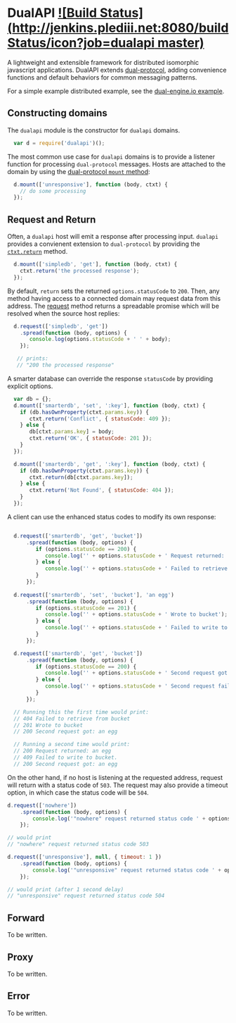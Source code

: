 # DualAPI [![Build Status](http://jenkins.plediii.net:8080/buildStatus/icon?job=dualapi master)](http://jenkins.plediii.net:8080/job/dualapi%20master/)

A lightweight and extensible framework for distributed isomorphic javascript
applications.  DualAPI extends
[dual-protocol](https://github.com/plediii/dual-protocol), adding
convenience functions and default behaviors for common messaging
patterns.

For a simple example distributed example, see the [dual-engine.io
example](https://github.com/plediii/dual-engine.io/tree/master/example).

## Constructing domains

The `dualapi` module is the constructor for `dualapi` domains.

```javascript
  var d = require('dualapi')();
```

The most common use case for `dualapi` domains is to provide
a listener function for processing `dual-protocol` messages.  Hosts
are attached to the domain by using the 
[dual-protocol `mount` method](https://github.com/plediii/dual-protocol#constructing-dual-protocol-domains):

```javascript
  d.mount(['unresponsive'], function (body, ctxt) {
    // do some processing
  });
```

## Request and Return

Often, a `dualapi` host will emit a response after processing 
input.  `dualapi` provides a convienent extension to `dual-protocol`
by providing the [`ctxt.return`](https://github.com/plediii/dualapi/blob/master/src/return.js) method.

```javascript
  d.mount(['simpledb', 'get'], function (body, ctxt) {
    ctxt.return('the processed response');
  });
```

By default, `return` sets the returned `options.statusCode` to `200`.
Then, any method having access to a connected domain may request data
from this address.  The
[request](https://github.com/plediii/dualapi/blob/master/src/request.js)
method returns a spreadable promise which will be resolved when the
source host replies:

```javascript
  d.request(['simpledb', 'get'])
    .spread(function (body, options) {
       console.log(options.statusCode + ' ' + body);
    });

   // prints:
   // "200 the processed response"
```

A smarter database can override the response `statusCode` by providing
explicit options.

```javascript
  var db = {};
  d.mount(['smarterdb', 'set', ':key'], function (body, ctxt) {
    if (db.hasOwnProperty(ctxt.params.key)) {
       ctxt.return('Conflict', { statusCode: 409 });
    } else {
       db[ctxt.params.key] = body;
       ctxt.return('OK', { statusCode: 201 });
    }
  });

  d.mount(['smarterdb', 'get', ':key'], function (body, ctxt) {
    if (db.hasOwnProperty(ctxt.params.key)) {
       ctxt.return(db[ctxt.params.key]);
    } else {
       ctxt.return('Not Found', { statusCode: 404 });
    }
  });

```

A client can use the enhanced status codes to modify its own response:
```javascript

  d.request(['smarterdb', 'get', 'bucket'])
      .spread(function (body, options) {
         if (options.statusCode == 200) {
            console.log('' + options.statusCode + ' Request returned: ' + body);
         } else {
            console.log('' + options.statusCode + ' Failed to retrieve from bucket.');
         }
      });
      
  d.request(['smarterdb', 'set', 'bucket'], 'an egg')
      .spread(function (body, options) {
         if (options.statusCode == 201) {
            console.log('' + options.statusCode + ' Wrote to bucket');
         } else {
            console.log('' + options.statusCode + ' Failed to write to bucket.');
         }
      });

  d.request(['smarterdb', 'get', 'bucket'])
      .spread(function (body, options) {
         if (options.statusCode == 200) {
            console.log('' + options.statusCode + ' Second request got: ' + body);
         } else {
            console.log('' + options.statusCode + ' Second request failed to retrieve bucket.');
         }
      });

  // Running this the first time would print:
  // 404 Failed to retrieve from bucket
  // 201 Wrote to bucket
  // 200 Second request got: an egg

  // Running a second time would print:
  // 200 Request returned: an egg
  // 409 Failed to write to bucket.
  // 200 Second request got: an egg
```

On the other hand, if no host is listening at the requested address,
request will return with a status code of `503`.  The request may also
provide a timeout option, in which case the status code will be `504`.

```javascript
d.request(['nowhere'])
    .spread(function (body, options) {
        console.log('"nowhere" request returned status code ' + options.statusCode);
    });

// would print
// "nowhere" request returned status code 503

d.request(['unresponsive'], null, { timeout: 1 })
    .spread(function (body, options) {
        console.log('"unresponsive" request returned status code ' + options.statusCode);
    });

// would print (after 1 second delay)
// "unresponsive" request returned status code 504
```

## Forward

 To be written.

## Proxy

 To be written.

## Error

 To be written.








